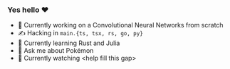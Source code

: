 ### Yes hello ❤️

- 🔭 Currently working on a Convolutional Neural Networks from scratch
- ✍️ Hacking in `main.{ts, tsx, rs, go, py}`
- 🌱 Currently learning Rust and Julia
- 💬 Ask me about Pokémon
- 🍿 Currently watching \<help fill this gap>
